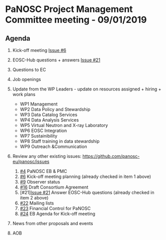 PaNOSC Project Management Committee meeting - 09/01/2019
========================================================

Agenda
------

1. Kick-off meeting [Issue #6](https://github.com/panosc-eu/panosc/issues/6)

2. EOSC-Hub questions + answers [Issue #21](https://github.com/panosc-eu/panosc/issues/21)

3. Questions to EC 

4. Job openings

5. Update from the WP Leaders - update on resources assigned + hiring + work plans
	*    WP1 Management
	*    WP2 Data Policy and Stewardship
	*    WP3 Data Catalog Services
	*    WP4 Data Analysis Services
	*    WP5 Virtual Neutron and X-ray Laboratory
	*    WP6 EOSC Integration
	*    WP7 Sustainibility
	*    WP8 Staff training in data stewardship
	*    WP9 Outreach &Communication

6. Review any other existing issues: https://github.com/panosc-eu/panosc/issues
	1.   [#4](https://github.com/panosc-eu/panosc/issues/4) PaNOSC EB & PMC
	2.   [#6](https://github.com/panosc-eu/panosc/issues/6) Kick-off meeting planning (already checked in item 1 above)
	3.   [#9](https://github.com/panosc-eu/panosc/issues/9) Observer status
	4.  [#16](https://github.com/panosc-eu/panosc/issues/16) Draft Consortium Agreement
	5. [#21][Issue #21](https://github.com/panosc-eu/panosc/issues/21) Answer EOSC-Hub questions (already checked in item 2 above)
	6. [#22](https://github.com/panosc-eu/panosc/issues/22) Mailing lists
	7. [#23](https://github.com/panosc-eu/panosc/issues/23) Financial Control for PaNOSC
	8. [#24](https://github.com/panosc-eu/panosc/issues/24) EB Agenda for Kick-off meeting

7. News from other proposals and events

8. AOB

